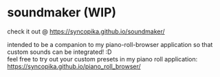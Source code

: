 # soundmaker (WIP)    
check it out @ https://syncopika.github.io/soundmaker/    
    
intended to be a companion to my piano-roll-browser application so that custom sounds can be integrated! :D    
feel free to try out your custom presets in my piano roll application: https://syncopika.github.io/piano_roll_browser/    